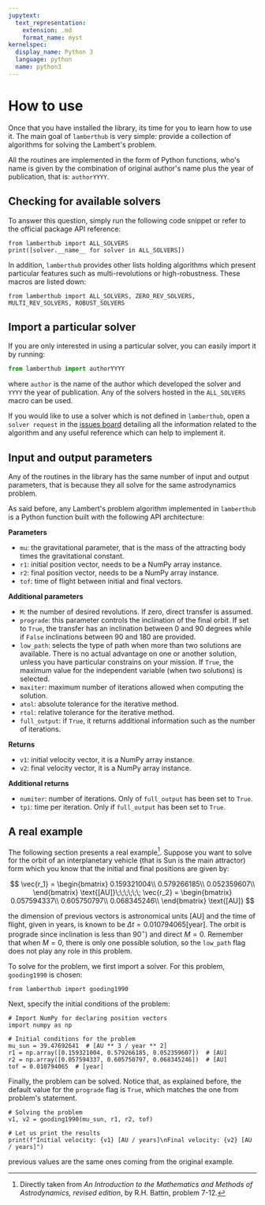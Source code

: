 ```yaml
---
jupytext:
  text_representation:
    extension: .md
    format_name: myst
kernelspec:
  display_name: Python 3
  language: python
  name: python3
---
```


# How to use

Once that you have installed the library, its time for you to learn how to use
it. The main goal of `lamberthub` is very simple: provide a collection of
algorithms for solving the Lambert's problem. 

All the routines are implemented in the form of Python functions, who's name is
given by the combination of original author's name plus the year of publication,
that is: `authorYYYY`.

## Checking for available solvers

To answer this question, simply run the following code snippet or refer to the
official package API reference:

```{code-cell}
from lamberthub import ALL_SOLVERS
print([solver.__name__ for solver in ALL_SOLVERS])
```

In addition, `lamberthub` provides other lists holding algorithms which
present particular features such as multi-revolutions or high-robustness. These
macros are listed down:

```{code-cell}
from lamberthub import ALL_SOLVERS, ZERO_REV_SOLVERS, MULTI_REV_SOLVERS, ROBUST_SOLVERS
```

## Import a particular solver

If you are only interested in using a particular solver, you can easily import
it by running:

```python
from lamberthub import authorYYYY
```

where `author` is the name of the author which developed the solver and `YYYY`
the year of publication. Any of the solvers hosted in the `ALL_SOLVERS` macro
can be used.

If you would like to use a solver which is not defined in `lamberthub`, open a
`solver request` in the [issues
board](https://github.com/jorgepiloto/lamberthub/issues) detailing all the
information related to the algorithm and any useful reference which can help to
implement it.

## Input and output parameters

Any of the routines in the library has the same number of input and output
parameters, that is because they all solve for the same astrodynamics problem.

As said before, any Lambert's problem algorithm implemented in `lamberthub` is a
Python function built with the following API architecture:

**Parameters**
* `mu`: the gravitational parameter, that is the mass of the attracting body
  times the gravitational constant.
* `r1`: initial position vector, needs to be a NumPy array instance.
* `r2`: final position vector, needs to be a NumPy array instance.
* `tof`: time of flight between initial and final vectors.

**Additional parameters**
* `M`: the number of desired revolutions. If zero, direct transfer is assumed.
* `prograde`: this parameter controls the inclination of the final orbit. If set
  to `True`, the transfer has an inclination between 0 and 90 degrees
  while if `False` inclinations between 90 and 180 are provided.
* `low_path`: selects the type of path when more than two solutions are available.
  There is no actual advantage on one or another solution, unless you have
  particular constrains on your mission. If `True`, the maximum value for the
  independent variable (when two solutions) is selected.
* `maxiter`: maximum number of iterations allowed when computing the solution.
* `atol`: absolute tolerance for the iterative method.
* `rtol`: relative tolerance for the iterative method.
* `full_output`: if `True`, it returns additional information such as the number
  of iterations.

**Returns**
* `v1`: initial velocity vector, it is a NumPy array instance.
* `v2`: final velocity vector, it is a NumPy array instance.

**Additional returns**
* `numiter`: number of iterations. Only of `full_output` has been set to `True`.
* `tpi`: time per iteration. Only if `full_output` has been set to `True`.


## A real example

The following section presents a real example[^1]. Suppose you want to solve for
the orbit of an interplanetary vehicle (that is Sun is the main attractor) form
which you know that the initial and final positions are given by:

$$
\vec{r_1} = \begin{bmatrix}
0.159321004\\
0.579266185\\
0.052359607\\
\end{bmatrix} \text{[AU]}\;\;\;\;\;\;
\vec{r_2} = \begin{bmatrix}
0.057594337\\
0.605750797\\
0.068345246\\
\end{bmatrix} \text{[AU]}
$$

the dimension of previous vectors is astronomical units [AU] and the time of
flight, given in years, is known to be $\Delta t = 0.010794065 \text{[year]}$.
The orbit is prograde since inclination is less than $90^{\circ}$) and
direct $M=0$. Remember that when $M=0$, there is only one possible solution, so
the `low_path` flag does not play any role in this problem.

To solve for the problem, we first import a solver. For this problem,
`gooding1990` is chosen:

```{code-cell}
from lamberthub import gooding1990
```

Next, specify the initial conditions of the problem:

```{code-cell}
# Import NumPy for declaring position vectors
import numpy as np

# Initial conditions for the problem
mu_sun = 39.47692641  # [AU ** 3 / year ** 2]
r1 = np.array([0.159321004, 0.579266185, 0.052359607])  # [AU]
r2 = np.array([0.057594337, 0.605750797, 0.068345246])  # [AU]
tof = 0.010794065  # [year]
```

Finally, the problem can be solved. Notice that, as explained before, the
default value for the `prograde` flag is `True`, which matches the one from
problem's statement.

```{code-cell}
# Solving the problem
v1, v2 = gooding1990(mu_sun, r1, r2, tof)

# Let us print the results
print(f"Initial velocity: {v1} [AU / years]\nFinal velocity: {v2} [AU / years]")
```

previous values are the same ones coming from the original example.

[^1]: Directly taken from *An Introduction to the Mathematics and Methods of
  Astrodynamics, revised edition*, by R.H. Battin, problem 7-12.

